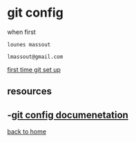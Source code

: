 # git config
when first 
```
lounes massout
```
```
lmassout@gmail.com
```
[first time git set up](https://git-scm.com/book/en/v2/Getting-Started-First-Time-Git-Setup)
## resources 
-[git config documenetation](https://git-scm.com/docs/git-config)
---
[back to home](../README.md)
